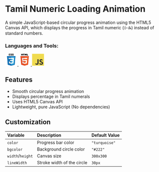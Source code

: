 # Tamil Numeric Loading Animation
A simple JavaScript-based circular progress animation using the HTML5 Canvas API, which displays the progress in Tamil numeric (௦-௯) instead of standard numbers.

<h3 align="left">Languages and Tools:</h3>
<p align="left"> <a href="https://www.w3schools.com/css/" target="_blank" rel="noreferrer"> <img src="https://raw.githubusercontent.com/devicons/devicon/master/icons/css3/css3-original-wordmark.svg" alt="css3" width="40" height="40"/> </a> <a href="https://www.w3.org/html/" target="_blank" rel="noreferrer"> <img src="https://raw.githubusercontent.com/devicons/devicon/master/icons/html5/html5-original-wordmark.svg" alt="html5" width="40" height="40"/> </a> <a href="https://developer.mozilla.org/en-US/docs/Web/JavaScript" target="_blank" rel="noreferrer"> <img src="https://raw.githubusercontent.com/devicons/devicon/master/icons/javascript/javascript-original.svg" alt="javascript" width="40" height="40"/> </a> </p>

## Features
- Smooth circular progress animation
- Displays percentage in Tamil numerals
- Uses HTML5 Canvas API
- Lightweight, pure JavaScript (No dependencies)

## Customization

| Variable | Description | Default Value |
| :---         | :---           | :---          |
| `color`   | Progress bar color     | `"turquoise"`    |
| `bgcolor`    | Background circle color      | `"#222"`      |
| `width`/`height`    | Canvas size       | `300x300`      |
| `lineWidth`    | Stroke width of the circle       | `30px`      |
